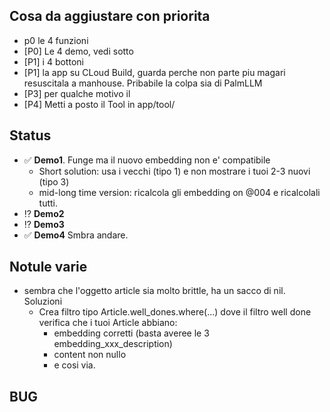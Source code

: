 ## Cosa da aggiustare con priorita

* p0 le 4 funzioni
* [P0] Le 4 demo, vedi sotto
* [P1] i 4 bottoni
* [P1] la app su CLoud Build, guarda perche non parte piu magari resuscitala a manhouse. Pribabile la colpa sia di PalmLLM
* [P3] per qualche motivo il
* [P4] Metti a posto il Tool in app/tool/

## Status

* ✅ **Demo1**. Funge ma il nuovo embedding non e' compatibile
    * Short solution: usa i vecchi (tipo 1) e non mostrare i tuoi 2-3 nuovi (tipo 3)
    * mid-long time version: ricalcola gli embedding on @004 e ricalcolali tutti.
* ⁉️ **Demo2**
* ⁉️ **Demo3**
* ✅ **Demo4** Smbra andare.

## Notule varie

* sembra che l'oggetto article sia molto brittle, ha un sacco di nil. Soluzioni
    * Crea filtro tipo Article.well_dones.where(...) dove il filtro well done verifica che i tuoi Article abbiano:
        - embedding corretti (basta averee le 3 embedding_xxx_description)
        - content non nullo
        - e cosi via.

## BUG
